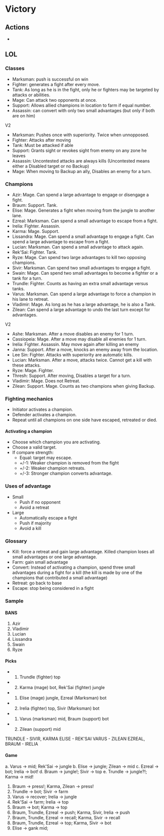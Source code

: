 # Victory

## Actions

-   


## LOL

### Classes

-   Marksman: push is successful on win
-   Fighter: generates a fight after every move.
-   Tank: As long as he is in the fight, only he or fighters may be targeted by attacks or abilities.
-   Mage: Can attack two opponents at once.
-   Support: Allows allied champions in location to farm if equal number.
-   Assassin: can convert with only two small advantages (but only if both are on him)

V2

-   Marksman: Pushes once with superiority. Twice when unnopposed.
-   Fighter: Attacks after moving
-   Tank: Must be attacked if able
-   Support: Grants sight or revokes sight from enemy on any zone he leaves
-   Assassin: Uncontested attacks are always kills (Uncontested means either a Disabled target or no Backup)
-   Mage: When moving to Backup an ally, Disables an enemy for a turn.



### Champions

-   Azir: Mage. Can spend a large advantage to engage or disengage a fight.
-   Braum: Support. Tank.
-   Elise: Mage. Generates a fight when moving from the jungle to another lane.
-   Ezreal: Marksman. Can spend a small advantage to escape from a fight.
-   Irelia: Fighter. Assassin.
-   Karma: Mage. Support.
-   Lissandra: Mage. Can spend a small advantage to engage a fight. Can spend a large advantage to escape from a fight.
-   Lucian: Marksman. Can spend a small advantage to attack again. 
-   Rek'Sai: Fighter. Tank.
-   Ryze: Mage. Can spend two large advantages to kill two opposing champions.
-   Sivir: Marksman. Can spend two small advantages to engage a fight.
-   Swain: Mage. Can spend two small advantages to become a fighter or a tank for a turn.
-   Trundle: Fighter. Counts as having an extra small advantage versus tanks.
-   Varus: Marksman. Can spend a large advantage to force a champion in his lane to retreat.
-   Vladimir: Mage. As long as he has a large advantage, he is also a Tank.
-   Zilean: Can spend a large advantage to undo the last turn except for advantages.

V2

-   Ashe: Marksman. After a move disables an enemy for 1 turn.
-   Cassiopeia: Mage. After a move may disable all enemies for 1 turn.
-   Irelia: Fighter. Assassin. May move again after killing an enemy
-   Janna: Support. After a move, knocks an enemy away from the location.
-   Lee Sin: Fighter. Attacks with superiority are automatic kills.
-   Lucian: Marksman. After a move, attacks twice. Cannot get a kill with these attacks.
-   Ryze: Mage. Fighter. 
-   Thresh: Support. After moving, Disables a target for a turn.
-   Vladimir: Mage. Does not Retreat.
-   Zilean: Support. Mage. Counts as two champions when giving Backup.

### Fighting mechanics

-   Initiator activates a champion.
-   Defender activates a champion.
-   Repeat until all champions on one side have escaped, retreated or died.

#### Activating a champion

-   Choose which champion you are activating.
-   Choose a valid target. 
-   If compare strength:
    -   Equal: target may escape.
    -   +/-1: Weaker champion is removed from the fight
    -   +/-2: Weaker champion retreats.
    -   +/-3: Stronger champion converts advantage.

### Uses of advantage

-   Small
    -   Push if no opponent
    -   Avoid a retreat
-   Large
    -   Automatically escape a fight
    -   Push if majority
    -   Avoid a kill

### Glossary

-   Kill: force a retreat and gain large advantage. Killed champion loses all small advantages or one large advantage.
-   Farm: gain small advantage
-   Convert: Instead of activating a champion, spend three small advantages during a fight for a kill (the kill is made by one of the champions that contributed a small advantage)
-   Retreat: go back to base
-   Escape: stop being considered in a fight

### Sample

#### BANS

1.  Azir
2.  Vladimir
3.  Lucian
4.  Lissandra
5.  Swain
6.  Ryze


#### Picks

-   1. Trundle (fighter) top
-   2. Karma (mage) bot, Rek'Sai (fighter)  jungle
-   1. Elise (mage) jungle, Ezreal (Marksman) bot
-   2. Irelia (fighter) top, Sivir (Marksman) bot
-   1. Varus (marksman) mid, Braum (support) bot
-   2. Zilean (support) mid


TRUNDLE         -       SIVIR, KARMA
ELISE           -       REK'SAI
VARUS           -       ZILEAN
EZREAL, BRAUM   -       IRELIA

#### Game

a. Varus -> mid; Rek'Sai -> jungle
b. Elise -> jungle; Zilean -> mid
c. Ezreal -> bot; Irelia -> bot!
d. Braum -> jungle!; Sivir -> top
e. Trundle -> jungle?!; Karma -> mid!

1. Braum -> press!; Karma, Zilean -> press!
2. Trundle -> bot; Sivir -> farm
3. Varus -> recover; Irelia -> jungle
4. Rek'Sai -> farm; Irelia -> top
5. Braum -> bot; Karma -> top
6. Braum, Trundle, Ezreal -> push; Karma, Sivir, Irelia -> push
7. Braum, Trundle, Ezreal -> recall; Karma, Sivir -> recall
8. Braum, Trundle, Ezreal -> top; Karma, Sivir -> bot
9. Elise -> gank mid; 
